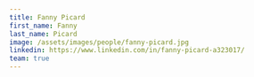```yaml
---
title: Fanny Picard
first_name: Fanny
last_name: Picard
image: /assets/images/people/fanny-picard.jpg
linkedin: https://www.linkedin.com/in/fanny-picard-a323017/
team: true
---
```

